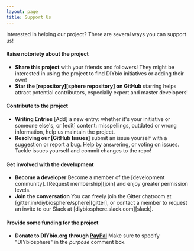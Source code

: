 ```yaml
---
layout: page
title: Support Us
---
```


Interested in helping our project? There are several ways you can support us!

#### Raise notoriety about the project
- **Share this project** with your friends and followers! They might be interested in using the project to find DIYbio initiatives or adding their own!
- **Star the [repository][sphere repository] on GitHub** starring helps attract potential contributors, especially expert and master developers!

#### Contribute to the project
- **Writing Entries** [Add] a new entry: whether it's your initiative or someone else's,  or [edit] content: misspellings, outdated or wrong information, help us maintain the project.
- **Resolving our [GitHub Issues]** submit an issue yourself with a suggestion or report a bug. Help by answering, or voting on issues. Tackle issues yourself and commit changes to the repo!

#### Get involved with the development
- **Become a developer** Become a member of the [development community]. [Request membership][join] and enjoy greater permission levels.
- **Join the conversation** You can freely join the Gitter chatroom at [gitter.im/diybiosphere/sphere][gitter], or contact a member to request an invite to our Slack at [diybiosphere.slack.com][slack].

#### Provide some funding for the project
- **Donate to DIYbio.org through [PayPal](https://www.paypal.com/us/cgi-bin/webscr?cmd=_flow&SESSION=QHyIMzotHrQMm0QnVeiBIRChwwWJ1VwScC1xt-q477yQzO4uFKTPQ-WFyra&dispatch=5885d80a13c0db1f8e263663d3faee8d94717bd303200c3af9aadd01a5f55080)** Make sure to specify "DIYbiosphere" in the _purpose_ comment box.

